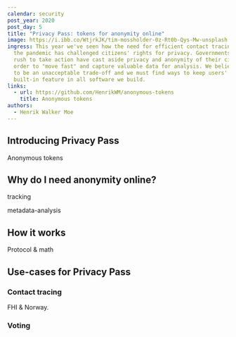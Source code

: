 ```yaml
---
calendar: security
post_year: 2020
post_day: 5
title: "Privacy Pass: tokens for anonymity online"
image: https://i.ibb.co/WtjrkJK/tim-mossholder-0z-Rt0b-Qys-Mw-unsplash.jpg
ingress: This year we've seen how the need for efficient contact tracing during
  the pandemic has challenged citizens' rights for privacy. Governments in a
  rush to take action have cast aside privacy and anonymity of their citizens in
  order to "move fast" and capture valuable data for analysis. We believe this
  to be an unacceptable trade-off and we must find ways to keep users' privacy a
  built-in feature in all software we build.
links:
  - url: https://github.com/HenrikWM/anonymous-tokens
    title: Anonymous tokens
authors:
  - Henrik Walker Moe
---
```

## Introducing Privacy Pass

Anonymous tokens

## Why do I need anonymity online?

tracking

metadata-analysis



## How it works

Protocol & math

## Use-cases for Privacy Pass

### Contact tracing

FHI & Norway. 

### Voting